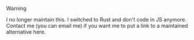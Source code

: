 > [!WARNING]
> I no longer maintain this. I switched to Rust and don't code in JS anymore. Contact me (you can email me) if you want me to put a link to a maintained alternative here.
